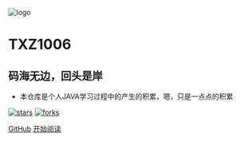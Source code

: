 ![logo](_media/logo.png)

# TXZ1006

## 码海无边，回头是岸

- 本仓库是个人JAVA学习过程中的产生的积累，嗯，只是一点点的积累
  

[![stars](https://img.shields.io/github/stars/txz1006/txz1006.github.io?icon=github&color=4ab8a1)](https://github.com/txz1006/txz1006.github.io) [![forks](https://img.shields.io/github/forks/txz1006/txz1006.github.io?icon=github&color=4ab8a1)](https://github.com/txz1006/txz1006.github.io) 

[GitHub](<https://github.com/txz1006/txz1006.github.io>)
[开始阅读](README.md)